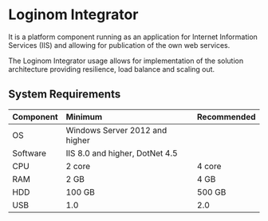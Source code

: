 # Loginom Integrator

It is a platform component running as an application for Internet Information Services (IIS) and allowing for publication of the own web services.

The Loginom Integrator usage allows for implementation of the solution architecture providing resilience, load balance and scaling out.

## System Requirements

| Component | Minimum | Recommended |
|:--------- |:-------------|:------------- |
| OS | Windows Server 2012 and higher | |
| Software | IIS 8.0 and higher, DotNet 4.5 | |
| CPU | 2 core | 4 core |
| RAM | 2 GB | 4 GB |
| HDD | 100 GB | 500 GB |
| USB | 1.0 | 2.0 |
